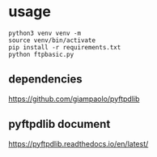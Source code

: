 # usage

```shell
python3 venv venv -m 
source venv/bin/activate
pip install -r requirements.txt
python ftpbasic.py

```

## dependencies

https://github.com/giampaolo/pyftpdlib

## pyftpdlib document

https://pyftpdlib.readthedocs.io/en/latest/